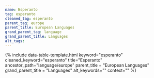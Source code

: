 ```yaml
---
name: Esperanto
tag: esperanto
cleaned_tag: esperanto
parent_tag: europe
parent_title: European Languages
grand_parent_tag: language
grand_parent_title: Languages
alt_tags: 
---
```


{% include data-table-template.html 
  keyword="esperanto" 
  cleaned_keyword="esperanto" 
  title="Esperanto"
  ancestor_path="language/europe" 
  parent_title = "European Languages"
  grand_parent_title = "Languages"
  alt_keywords=""
  context=""
%}

